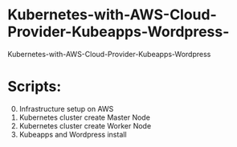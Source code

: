 # Kubernetes-with-AWS-Cloud-Provider-Kubeapps-Wordpress-
Kubernetes-with-AWS-Cloud-Provider-Kubeapps-Wordpress

# Scripts:

0. Infrastructure setup on  AWS 
1. Kubernetes cluster create Master Node
2. Kubernetes cluster create Worker Node
3. Kubeapps and Wordpress install

~~~~~~~ Thank You ~~~~~~~~
